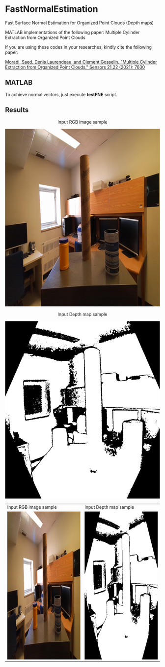 # FastNormalEstimation
Fast Surface Normal Estimation for Organized Point Clouds (Depth maps)

MATLAB implementations of the following paper:
 Multiple Cylinder Extraction from Organized Point Clouds 

If you are using these codes in your researches, kindly cite the following paper:

[Moradi, Saed, Denis Laurendeau, and Clement Gosselin. "Multiple Cylinder Extraction from Organized Point Clouds." Sensors 21.22 (2021): 7630](https://www.mdpi.com/1424-8220/21/22/7630)

## MATLAB

To achieve normal vectors, just execute **testFNE** script.

## Results
<p align="center">
 Input RGB image sample
</p>
<p align="center">

  <img width="640" height="576" src="https://github.com/moradisaed/FastNormalEstimation/blob/main/Data/raw_rgb2.png">
</p>
<p align="center">
 Input Depth map sample
</p>
<p align="center">

  <img width="640" height="576" src="https://github.com/moradisaed/FastNormalEstimation/blob/main/Data/raw_depth2.png">
</p>
<p align="center">

<table>
  <tr>
    <td> Input RGB image sample
</td>
     <td> Input Depth map sample</td>
  </tr>
  <tr>
    <td><img src="https://github.com/moradisaed/FastNormalEstimation/blob/main/Data/raw_rgb2.png" width=270 height=480></td>
    <td><img src="https://github.com/moradisaed/FastNormalEstimation/blob/main/Data/raw_depth2.png" width=270 height=480></td>
  </tr>
 </table>
 </p>
